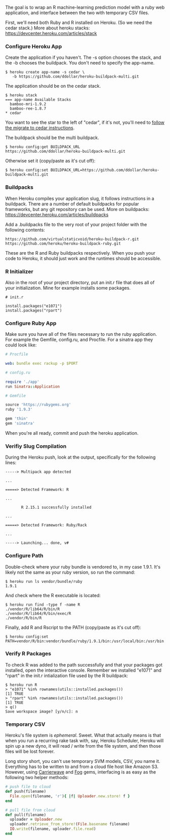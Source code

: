 The goal is to wrap an R machine-learning prediction model with a ruby web application, and interface between the two with temporary CSV files. 

First, we'll need both Ruby and R installed on Heroku. (So we need the cedar stack.) More about heroku stacks: https://devcenter.heroku.com/articles/stack

### Configure Heroku App

Create the application if you haven't. The -s option chooses the stack, and the -b chooses the buildpack. You don't need to specify the app-name. 

```
$ heroku create app-name -s cedar \
   -b https://github.com/ddollar/heroku-buildpack-multi.git
```

The application should be on the cedar stack. 

```
$ heroku stack
=== app-name Available Stacks
  bamboo-mri-1.9.2
  bamboo-ree-1.8.7
* cedar
```

You want to see the star to the left of "cedar", if it's not, you'll need to [follow the migrate to cedar instructions](https://devcenter.heroku.com/articles/cedar-migration).

The buildpack should be the multi buildpack.

```
$ heroku config:get BUILDPACK_URL
https://github.com/ddollar/heroku-buildpack-multi.git
```

Otherwise set it (copy/paste as it's cut off):

```
$ heroku config:set BUILDPACK_URL=https://github.com/ddollar/heroku-buildpack-multi.git
```

### Buildpacks

When Heroku compiles your application slug, it follows instructions in a buildpack. There are a number of default buildpacks for popular frameworks, but any git repository can be used. More on buildpacks: https://devcenter.heroku.com/articles/buildpacks

Add a .buildpacks file to the very root of your project folder with the following contents:

```
https://github.com/virtualstaticvoid/heroku-buildpack-r.git
https://github.com/heroku/heroku-buildpack-ruby.git
```

These are the R and Ruby buildpacks respectively. When you push your code to Heroku, it should just work and the runtimes should be accessible. 

### R Initializer

Also in the root of your project directory, put an init.r file that does all of your initialization. Mine for example installs some packages.

```
# init.r

install.packages("e1071")
install.packages("rpart")
```

### Configure Ruby App

Make sure you have all of the files necessary to run the ruby application. For example the Gemfile, config.ru, and Procfile. For a sinatra app they could look like:

```yaml
# Procfile

web: bundle exec rackup -p $PORT
```

```ruby
# config.ru

require './app'
run Sinatra::Application
```

```ruby
# Gemfile

source 'https://rubygems.org'
ruby '1.9.3'

gem 'thin'
gem 'sinatra'
```

When you're all ready, commit and push the heroku application.

### Verifiy Slug Compilation

During the Heroku push, look at the output, specifically for the following lines:

```
-----> Multipack app detected

...

=====> Detected Framework: R

...

       R 2.15.1 successfully installed

...

=====> Detected Framework: Ruby/Rack

...

-----> Launching... done, v#
```

### Configure Path

Double-check where your ruby bundle is vendored to, in my case 1.9.1. It's likely not the same as your ruby version, so run the command:

```
$ heroku run ls vendor/bundle/ruby
1.9.1
```

And check where the R executable is located:

```
$ heroku run find -type f -name R
./vendor/R/lib64/R/bin/R
./vendor/R/lib64/R/bin/exec/R
./vendor/R/bin/R
```

Finally, add R and Rscript to the PATH (copy/paste as it's cut off):

```
$ heroku config:set PATH=vendor/R/bin:vendor/bundle/ruby/1.9.1/bin:/usr/local/bin:/usr/bin:/bin
```

### Verify R Packages

To check R was added to the path successfully and that your packages got installed, open the interactive console. Remember we installed "e1071" and "rpart" in the init.r intialization file used by the R buildpack:

```
$ heroku run R
> "e1071" %in% rownames(utils::installed.packages())
[1] TRUE
> "rpart" %in% rownames(utils::installed.packages())
[1] TRUE
> q()
Save workspace image? [y/n/c]: n
```

### Temporary CSV

Heroku's file system is *ephemeral*. Sweet. What that actually means is that when you run a recurring rake task with, say, Heroku Scheduler, Heroku will spin up a new dyno, it will read / write from the file system, and then those files will be lost forever.

Long story short, you can't use temporary SVM models, CSV, you name it. Everything has to be written to and from a cloud file host like Amazon S3. However, using [Carrierwave](https://github.com/carrierwaveuploader/carrierwave) and [Fog](https://github.com/fog/fog) gems, interfacing is as easy as the following two helper methods:

```ruby
# push file to cloud
def push(filename)
  File.open(filename, 'r'){ |f| Uploader.new.store! f }
end

# pull file from cloud
def pull(filename)
  uploader = Uploader.new
  uploader.retrieve_from_store!(File.basename filename)
  IO.write(filename, uploader.file.read)
end
```